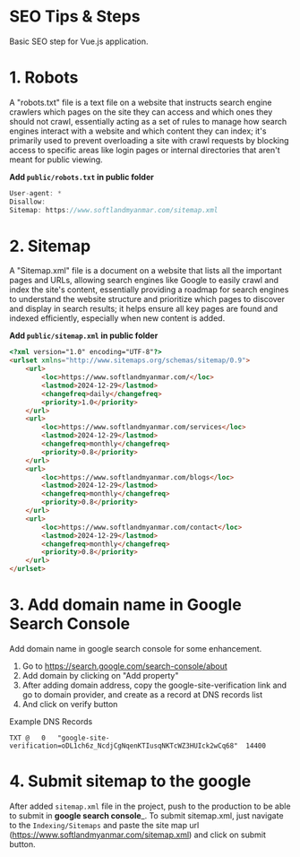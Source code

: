# SEO Tips & Steps
Basic SEO step for Vue.js application.

# 1. Robots
A "robots.txt" file is a text file on a website that instructs search engine crawlers which pages on the site they can access and which ones they should not crawl, essentially acting as a set of rules to manage how search engines interact with a website and which content they can index; it's primarily used to prevent overloading a site with crawl requests by blocking access to specific areas like login pages or internal directories that aren't meant for public viewing.

**Add ```public/robots.txt``` in public folder**
```js
User-agent: *
Disallow:
Sitemap: https://www.softlandmyanmar.com/sitemap.xml
```

# 2. Sitemap
A "Sitemap.xml" file is a document on a website that lists all the important pages and URLs, allowing search engines like Google to easily crawl and index the site's content, essentially providing a roadmap for search engines to understand the website structure and prioritize which pages to discover and display in search results; it helps ensure all key pages are found and indexed efficiently, especially when new content is added.

**Add ```public/sitemap.xml``` in public folder**
```html
<?xml version="1.0" encoding="UTF-8"?>
<urlset xmlns="http://www.sitemaps.org/schemas/sitemap/0.9">
    <url>
        <loc>https://www.softlandmyanmar.com/</loc>
        <lastmod>2024-12-29</lastmod>
        <changefreq>daily</changefreq>
        <priority>1.0</priority>
    </url>
    <url>
        <loc>https://www.softlandmyanmar.com/services</loc>
        <lastmod>2024-12-29</lastmod>
        <changefreq>monthly</changefreq>
        <priority>0.8</priority>
    </url>
    <url>
        <loc>https://www.softlandmyanmar.com/blogs</loc>
        <lastmod>2024-12-29</lastmod>
        <changefreq>monthly</changefreq>
        <priority>0.8</priority>
    </url>
    <url>
        <loc>https://www.softlandmyanmar.com/contact</loc>
        <lastmod>2024-12-29</lastmod>
        <changefreq>monthly</changefreq>
        <priority>0.8</priority>
    </url>
</urlset>
```

# 3. Add domain name in Google Search Console
Add domain name in google search console for some enhancement.

1. Go to https://search.google.com/search-console/about
2. Add domain by clicking on "Add property"
3. After adding domain address, copy the google-site-verification link and go to domain provider, and create as a record at DNS records list
4. And click on verify button

Example DNS Records
```
TXT	@	0	"google-site-verification=oDL1ch6z_NcdjCgNqenKTIusqNKTcWZ3HUIck2wCq68"	14400
```

# 4. Submit sitemap to the google
After added ```sitemap.xml``` file in the project, push to the production to be able to submit in **google search console**_. To submit sitemap.xml, just navigate to the ```Indexing/Sitemaps``` and paste the site map url (https://www.softlandmyanmar.com/sitemap.xml) and click on submit button.
